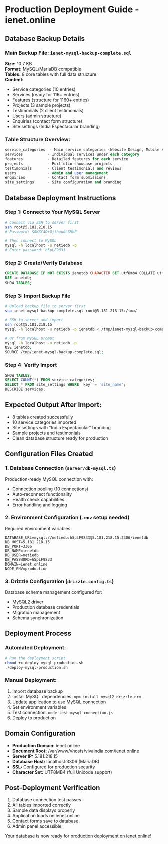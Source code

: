 # Production Deployment Guide - ienet.online

## Database Backup Details

### Main Backup File: `ienet-mysql-backup-complete.sql`
**Size:** 10.7 KB  
**Format:** MySQL/MariaDB compatible  
**Tables:** 8 core tables with full data structure  
**Content:**
- Service categories (10 entries)
- Services (ready for 116+ entries)
- Features (structure for 1160+ entries)
- Projects (3 sample projects)
- Testimonials (2 client testimonials)
- Users (admin structure)
- Enquiries (contact form structure)
- Site settings (India Espectacular branding)

### Table Structure Overview:
```sql
service_categories  - Main service categories (Website Design, Mobile Apps, etc.)
services           - Individual services under each category
features           - Detailed features for each service
projects           - Portfolio showcase projects
testimonials       - Client testimonials and reviews
users              - Admin and user management
enquiries          - Contact form submissions
site_settings      - Site configuration and branding
```

## Database Deployment Instructions

### Step 1: Connect to Your MySQL Server
```bash
# Connect via SSH to server first
ssh root@5.181.218.15
# Password: &8KXC4D+Ojfhuu0LSMhE

# Then connect to MySQL
mysql -h localhost -u netiedb -p
# Enter password: h5pLF9833
```

### Step 2: Create/Verify Database
```sql
CREATE DATABASE IF NOT EXISTS ienetdb CHARACTER SET utf8mb4 COLLATE utf8mb4_unicode_ci;
USE ienetdb;
SHOW TABLES;
```

### Step 3: Import Backup File
```bash
# Upload backup file to server first
scp ienet-mysql-backup-complete.sql root@5.181.218.15:/tmp/

# SSH to server and import
ssh root@5.181.218.15
mysql -h localhost -u netiedb -p ienetdb < /tmp/ienet-mysql-backup-complete.sql

# Or from MySQL prompt
mysql -h localhost -u netiedb -p
USE ienetdb;
SOURCE /tmp/ienet-mysql-backup-complete.sql;
```

### Step 4: Verify Import
```sql
SHOW TABLES;
SELECT COUNT(*) FROM service_categories;
SELECT * FROM site_settings WHERE `key` = 'site_name';
DESCRIBE services;
```

## Expected Output After Import:
- 8 tables created successfully
- 10 service categories imported
- Site settings with "India Espectacular" branding
- Sample projects and testimonials
- Clean database structure ready for production

## Configuration Files Created

### 1. Database Connection (`server/db-mysql.ts`)
Production-ready MySQL connection with:
- Connection pooling (10 connections)
- Auto-reconnect functionality
- Health check capabilities
- Error handling and logging

### 2. Environment Configuration (`.env` setup needed)
Required environment variables:
```env
DATABASE_URL=mysql://netiedb:h5pLF9833@5.181.218.15:3306/ienetdb
DB_HOST=5.181.218.15
DB_PORT=3306
DB_NAME=ienetdb
DB_USER=netiedb
DB_PASSWORD=h5pLF9833
DOMAIN=ienet.online
NODE_ENV=production
```

### 3. Drizzle Configuration (`drizzle.config.ts`)
Database schema management configured for:
- MySQL2 driver
- Production database credentials
- Migration management
- Schema synchronization

## Deployment Process

### Automated Deployment:
```bash
# Run the deployment script
chmod +x deploy-mysql-production.sh
./deploy-mysql-production.sh
```

### Manual Deployment:
1. Import database backup
2. Install MySQL dependencies: `npm install mysql2 drizzle-orm`
3. Update application to use MySQL connection
4. Set environment variables
5. Test connection: `node test-mysql-connection.js`
6. Deploy to production

## Domain Configuration
- **Production Domain:** ienet.online
- **Document Root:** /var/www/vhosts/vivaindia.com/ienet.online
- **Server IP:** 5.181.218.15
- **Database Host:** localhost:3306 (MariaDB)
- **SSL:** Configured for production security
- **Character Set:** UTF8MB4 (full Unicode support)

## Post-Deployment Verification
1. Database connection test passes
2. All tables imported correctly
3. Sample data displays properly
4. Application loads on ienet.online
5. Contact forms save to database
6. Admin panel accessible

Your database is now ready for production deployment on ienet.online!